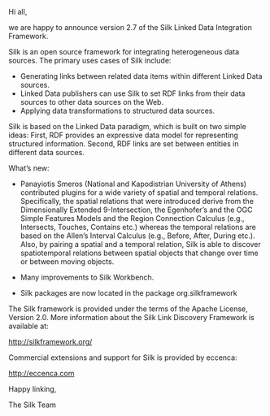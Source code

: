 Hi all,

we are happy to announce version 2.7 of the Silk Linked Data Integration Framework.

Silk is an open source framework for integrating heterogeneous data sources. The primary uses cases of Silk include:

- Generating links between related data items within different Linked Data sources.
- Linked Data publishers can use Silk to set RDF links from their data sources to other data sources on the Web.
- Applying data transformations to structured data sources.

Silk is based on the Linked Data paradigm, which is built on two simple ideas: First, RDF provides an expressive data model for representing structured information. Second, RDF links are set between entities in different data sources. 

What’s new:

- Panayiotis Smeros (National and Kapodistrian University of Athens) contributed plugins for a wide variety of spatial and temporal relations. Specifically, the spatial relations that were introduced derive from the Dimensionally Extended 9-Intersection, the Egenhofer’s and the OGC Simple Features Models and the Region Connection Calculus (e.g., Intersects, Touches, Contains etc.) whereas the temporal relations are based on the Allen’s Interval Calculus (e.g., Before, After, During etc.). Also, by pairing a spatial and a temporal relation, Silk is able to discover spatiotemporal relations between spatial objects that change over time or between moving objects.

- Many improvements to Silk Workbench.

- Silk packages are now located in the package org.silkframework

The Silk framework is provided under the terms of the Apache License, Version 2.0. More information about the Silk Link Discovery Framework is available at: 

http://silkframework.org/

Commercial extensions and support for Silk is provided by eccenca:

http://eccenca.com

Happy linking,

The Silk Team
